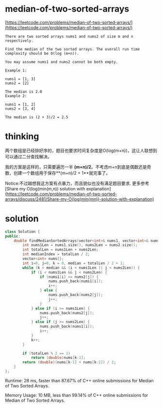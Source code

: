 # median-of-two-sorted-arrays

[https://leetcode.com/problems/median-of-two-sorted-arrays/](https://leetcode.com/problems/median-of-two-sorted-arrays/)

```
There are two sorted arrays nums1 and nums2 of size m and n respectively.

Find the median of the two sorted arrays. The overall run time complexity should be O(log (m+n)).

You may assume nums1 and nums2 cannot be both empty.

Example 1:

nums1 = [1, 3]
nums2 = [2]

The median is 2.0
Example 2:

nums1 = [1, 2]
nums2 = [3, 4]

The median is (2 + 3)/2 = 2.5
```

# thinking

两个数组是已经排好序的，题目也要求时间复杂度是O(log(m+n))，这让人联想到可以通过二分查找解决。

我的方案是这样的，只需要遍历一半 **(m+n)/2**。不考虑m+n到底是偶数还是奇数，创建一个数组用于保存**(m+n)/2 + 1**就完事了。

Notice:不过越想我这方案有点暴力，而且貌似也没有满足题目要求.
更多参考[Share my O(log(min(m,n)) solution with explanation](https://leetcode.com/problems/median-of-two-sorted-arrays/discuss/2481/Share-my-O(log(min(mn))-solution-with-explanation)

# solution

```c++
class Solution {
public:
    double findMedianSortedArrays(vector<int>& nums1, vector<int>& nums2) {
        int nums1Len = nums1.size(), nums2Len = nums2.size();
        int totalLen = nums1Len + nums2Len;
        int medianIndex = totalLen / 2;
        vector<int> nums{};
        int i=0, j=0, k = 0, median = totalLen / 2 + 1;
        while (k < median && (i < nums1Len || j < nums2Len)) {
            if (i < nums1Len && j < nums2Len) {
                if (nums1[i] <= nums2[j]) {
                    nums.push_back(nums1[i]);
                    i++;
                } else {
                    nums.push_back(nums2[j]);
                    j++;
                }
            } else if (i >= nums1Len) {
                nums.push_back(nums2[j]);
                j++;
            } else if (j >= nums2Len) {
                nums.push_back(nums1[i]);
                i++;
            }
            k++;
        }

        if (totalLen % 2 == 1)
            return (double)nums[k-1];
        return (double)(nums[k-1] + nums[k-2]) / 2;
    }
};
```

Runtime: 28 ms, faster than 87.67% of C++ online submissions for Median of Two Sorted Arrays.

Memory Usage: 10 MB, less than 99.14% of C++ online submissions for Median of Two Sorted Arrays.
